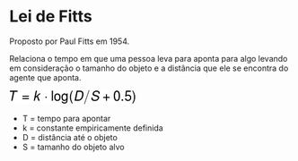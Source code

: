 # Lei de Fitts

Proposto por Paul Fitts em 1954.

Relaciona o tempo em que uma pessoa leva para aponta para algo levando em consideração o tamanho do objeto e a distância que ele se encontra do agente que aponta.

![](../../.gitbook/assets/fitts.png)

* T = tempo para apontar
* k = constante empiricamente definida
* D = distância até o objeto
* S = tamanho do objeto alvo
